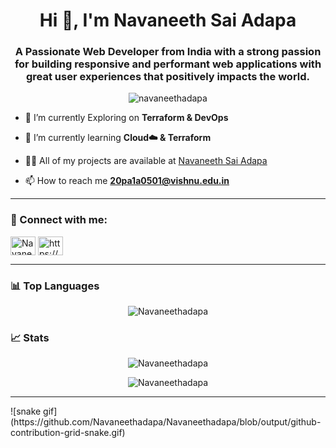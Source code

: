 <h1 align="center">Hi 👋, I'm Navaneeth Sai Adapa</h1>
<h3 align="center">A Passionate Web Developer from India with a strong passion for building responsive and performant web applications with great user experiences that positively impacts the world.</h3>

<p align="center"> <img src="https://komarev.com/ghpvc/?username=navaneethadapa&label=Profile%20views&color=0e75b6&style=flat" alt="navaneethadapa" /> </p>

- 🔭 I’m currently Exploring on **Terraform & DevOps**

- 🌱 I’m currently learning **Cloud☁️ & Terraform**

- 👨‍💻 All of my projects are available at [Navaneeth Sai Adapa](https://navaneeth.vercel.app/)

- 📫 How to reach me **20pa1a0501@vishnu.edu.in**
<hr>

<h3 align="left">🤝 Connect with me:</h3>
<p align="left">
<a href="https://twitter.com/Navaneeth_adapa" target="blank"><img align="center" src="https://raw.githubusercontent.com/rahuldkjain/github-profile-readme-generator/master/src/images/icons/Social/twitter.svg" alt="Navaneeth_adapa" height="30" width="40" /></a>
<a href="https://linkedin.com/in/navaneethsaiadapa/" target="blank"><img align="center" src="https://raw.githubusercontent.com/rahuldkjain/github-profile-readme-generator/master/src/images/icons/Social/linked-in-alt.svg" alt="https://www.linkedin.com/in/navaneethsaiadapa/" height="30" width="40" /></a>
</p>
<hr>

<h3 align="left">📊 Top Languages</h3>
<p align="center"> <img src="https://github-readme-stats.vercel.app/api/top-langs/?username=Navaneethadapa&layout=compact&theme=gotham" alt="Navaneethadapa" /><br/>

<h3 align="left">📈 Stats</h3>

<p align="center"> <img src="http://github-readme-streak-stats.herokuapp.com?user=Navaneethadapa&theme=gotham" alt="Navaneethadapa" /> 
<p align="center"> <img src="https://github-readme-stats.vercel.app/api?username=Navaneethadapa&show_icons=true&theme=gotham" alt="Navaneethadapa" />

<hr>
![snake gif](https://github.com/Navaneethadapa/Navaneethadapa/blob/output/github-contribution-grid-snake.gif)

